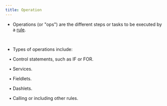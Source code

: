 ```yaml
---
title: Operation
---
```


* Operations (or "ops") are the different steps or tasks to be executed by a [rule](Concepts/rule).

<br />

* Types of operations include: <br />

&nbsp; &nbsp;• Control statements, such as IF or FOR. <br />

&nbsp; &nbsp;• Services. <br />

&nbsp; &nbsp;• Fieldlets. <br />

&nbsp; &nbsp;• Dashlets. <br />

&nbsp; &nbsp;• Calling or including other rules.
